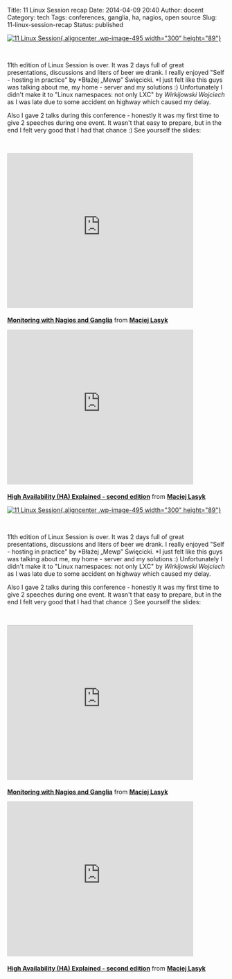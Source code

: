 Title: 11 Linux Session recap
Date: 2014-04-09 20:40
Author: docent
Category: tech
Tags: conferences, ganglia, ha, nagios, open source
Slug: 11-linux-session-recap
Status: published

<!--:en-->

[![11 Linux
Session](http://maciek.lasyk.info/sysop/wp-content/uploads/2014/03/11-300x89.jpg){.aligncenter
.wp-image-495 width="300"
height="89"}](http://maciek.lasyk.info/sysop/wp-content/uploads/2014/03/11.jpg)

 

11th edition of Linux Session is over. It was 2 days full of great
presentations, discussions and liters of beer we drank. I really enjoyed
"Self - hosting in practice" by *Błażej „Mewp” Święcicki. *I just felt
like this guys was talking about me, my home - server and my solutions
:) Unfortunately I didn't make it to "Linux namespaces: not only LXC"
by *Wirkijowski Wojciech* as I was late due to some accident on highway
which caused my delay.

Also I gave 2 talks during this conference - honestly it was my first
time to give 2 speeches during one event. It wasn't that easy to
prepare, but in the end I felt very good that I had that chance :) See
yourself the slides:

 

<iframe width="427" height="356" style="border: 1px solid #CCC; border-width: 1px 1px 0; margin-bottom: 5px; max-width: 100%;" src="http://www.slideshare.net/slideshow/embed_code/33338110" frameborder="0" marginwidth="0" marginheight="0" scrolling="no" allowfullscreen></iframe>

<div style="margin-bottom: 5px;">

**[Monitoring with Nagios and
Ganglia](https://www.slideshare.net/d0cent/monitoring-with-nagios-and-ganglia "Monitoring with Nagios and Ganglia")**
from **[Maciej Lasyk](http://www.slideshare.net/d0cent)**

</div>

<iframe width="427" height="356" style="border: 1px solid #CCC; border-width: 1px 1px 0; margin-bottom: 5px; max-width: 100%;" src="http://www.slideshare.net/slideshow/embed_code/33338702" frameborder="0" marginwidth="0" marginheight="0" scrolling="no" allowfullscreen></iframe>

<div style="margin-bottom: 5px;">

**[High Availability (HA) Explained - second
edition](https://www.slideshare.net/d0cent/high-availability-ha-explained-second-edition "High Availability (HA) Explained - second edition")**
from **[Maciej Lasyk](http://www.slideshare.net/d0cent)**

</div>

<!--:--><!--:pl-->

[![11 Linux
Session](http://maciek.lasyk.info/sysop/wp-content/uploads/2014/03/11-300x89.jpg){.aligncenter
.wp-image-495 width="300"
height="89"}](http://maciek.lasyk.info/sysop/wp-content/uploads/2014/03/11.jpg)

 

11th edition of Linux Session is over. It was 2 days full of great
presentations, discussions and liters of beer we drank. I really enjoyed
"Self - hosting in practice" by *Błażej „Mewp” Święcicki. *I just felt
like this guys was talking about me, my home - server and my solutions
:) Unfortunately I didn't make it to "Linux namespaces: not only LXC"
by *Wirkijowski Wojciech* as I was late due to some accident on highway
which caused my delay.

Also I gave 2 talks during this conference - honestly it was my first
time to give 2 speeches during one event. It wasn't that easy to
prepare, but in the end I felt very good that I had that chance :) See
yourself the slides:

 

<iframe width="427" height="356" style="border: 1px solid #CCC; border-width: 1px 1px 0; margin-bottom: 5px; max-width: 100%;" src="http://www.slideshare.net/slideshow/embed_code/33338110" frameborder="0" marginwidth="0" marginheight="0" scrolling="no" allowfullscreen></iframe>

<div style="margin-bottom: 5px;">

**[Monitoring with Nagios and
Ganglia](https://www.slideshare.net/d0cent/monitoring-with-nagios-and-ganglia "Monitoring with Nagios and Ganglia")**
from **[Maciej Lasyk](http://www.slideshare.net/d0cent)**

</div>

<iframe width="427" height="356" style="border: 1px solid #CCC; border-width: 1px 1px 0; margin-bottom: 5px; max-width: 100%;" src="http://www.slideshare.net/slideshow/embed_code/33338702" frameborder="0" marginwidth="0" marginheight="0" scrolling="no" allowfullscreen></iframe>

<div style="margin-bottom: 5px;">

**[High Availability (HA) Explained - second
edition](https://www.slideshare.net/d0cent/high-availability-ha-explained-second-edition "High Availability (HA) Explained - second edition")**
from **[Maciej Lasyk](http://www.slideshare.net/d0cent)**

</div>

<!--:-->
